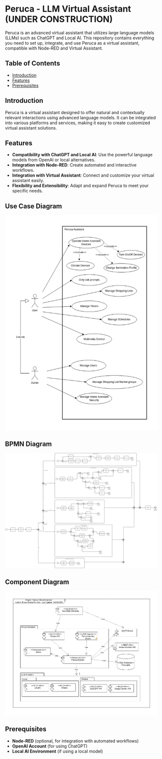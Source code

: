# Peruca - LLM Virtual Assistant (UNDER CONSTRUCTION)

Peruca is an advanced virtual assistant that utilizes large language models (LLMs) such as ChatGPT and Local AI. This repository contains everything you need to set up, integrate, and use Peruca as a virtual assistant, compatible with Node-RED and Virtual Assistant.

## Table of Contents

- [Introduction](#introduction)
- [Features](#features)
- [Prerequisites](#prerequisites)

## Introduction

Peruca is a virtual assistant designed to offer natural and contextually relevant interactions using advanced language models. It can be integrated into various platforms and services, making it easy to create customized virtual assistant solutions.

## Features

- **Compatibility with ChatGPT and Local AI**: Use the powerful language models from OpenAI or local alternatives.
- **Integration with Node-RED**: Create automated and interactive workflows.
- **Integration with Virtual Assistant**: Connect and customize your virtual assistant easily.
- **Flexibility and Extensibility**: Adapt and expand Peruca to meet your specific needs.

## Use Case Diagram

![Use Case Diagram](docs/diagrams/Peruca-Use%20Case.drawio.png)

## BPMN Diagram

![Use Case Diagram](docs/diagrams/bpmn.svg)

## Component Diagram

![Use Case Diagram](docs/diagrams/Peruca-Component%20Diagram.drawio.png)


## Prerequisites

- **Node-RED** (optional, for integration with automated workflows)
- **OpenAI Account** (for using ChatGPT)
- **Local AI Environment** (if using a local model)
